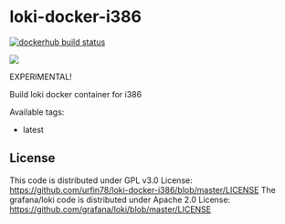 # loki-docker-i386
[![dockerhub build status](https://img.shields.io/docker/cloud/build/urfin78/loki-i386.svg)](https://hub.docker.com/r/urfin78/loki-i386/)

![](https://github.com/urfin78/loki-docker-i386/blob/master/.github/workflows/dockerimage.yml/badge.svg)

EXPERIMENTAL!

Build loki docker container for i386

Available tags:
* latest

## License
This code is distributed under GPL v3.0 License:
https://github.com/urfin78/loki-docker-i386/blob/master/LICENSE
The grafana/loki code is distributed under Apache 2.0 License:
https://github.com/grafana/loki/blob/master/LICENSE
